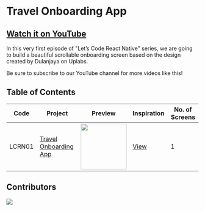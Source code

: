 # Travel Onboarding App

## [Watch it on YouTube](https://youtu.be/1XP28xVToho)

In this very first episode of "Let’s Code React Native" series, we are going to build a beautiful scrollable onboarding screen based on the design created by Dulanjaya on Uplabs. 

Be sure to subscribe to our YouTube channel for more videos like this!

## Table of Contents

| Code | Project | Preview | Inspiration | No. of Screens |
| ------ | ------ | ------ | ------ | ------ |
| LCRN01 | [Travel Onboarding App](https://youtu.be/1XP28xVToho) | <img src="https://i.ibb.co/pPNyYFP/preview.png" width="120" />  | [View](https://www.uplabs.com/posts/splash-screen-mobile-ui-5) | 1 |

## Contributors

<a href="https://github.com/byprogrammers/LCRN01-travel-onboarding-app/graphs/contributors">
  <img src="https://contributors-img.web.app/image?repo=byprogrammers/LCRN01-travel-onboarding-app" />
</a>

